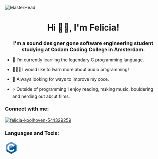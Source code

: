 ![MasterHead](https://d1yt8qkhp8oydd.cloudfront.net/ticbuy/img/ticpodsanc-plus-mic-wave-two.0.gif?e985c7a16845bff49f0b391db15b0edc)

<h1 align="center">Hi 👋🏼, I'm Felicia!</h1>
<h3 align="center">I'm a sound designer gone software engineering student studying at Codam Coding College in Amsterdam.</h3>

- 🌱 I’m currently learning the legendary C programming language.

- 👩🏻‍💻 I would like to learn more about audio programming!

- 🔭 Always looking for ways to improve my code.

- ⚡ Outside of programming I enjoy reading, making music, bouldering and nerding out about films.

<h3 align="left">Connect with me:</h3>
<p align="left">
<a href="https://linkedin.com/in/felicia-koolhoven-544329259" target="blank"><img align="center" src="https://raw.githubusercontent.com/rahuldkjain/github-profile-readme-generator/master/src/images/icons/Social/linked-in-alt.svg" alt="felicia-koolhoven-544329259" height="30" width="40" /></a>
</p>

<h3 align="left">Languages and Tools:</h3>
<p align="left"> <a href="https://www.cprogramming.com/" target="_blank" rel="noreferrer"> <img src="https://raw.githubusercontent.com/devicons/devicon/master/icons/c/c-original.svg" alt="c" width="40" height="40"/> </a> </p>
